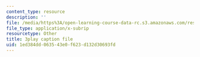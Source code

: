 ```yaml
---
content_type: resource
description: ''
file: /media/https%3A/open-learning-course-data-rc.s3.amazonaws.com/res-6-006-video-demonstrations-in-lasers-and-optics-spring-2008/1ed384dd063543e0f623d132d30693fd_95M4uD6WsSE.srt
file_type: application/x-subrip
resourcetype: Other
title: 3play caption file
uid: 1ed384dd-0635-43e0-f623-d132d30693fd
---
```

